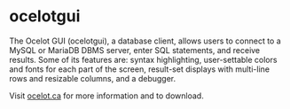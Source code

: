 # ocelotgui

The Ocelot GUI (ocelotgui), a database client, allows users to connect to a MySQL or MariaDB DBMS server, enter SQL statements, and receive results. Some of its features are: syntax highlighting, user-settable colors and fonts for each part of the screen, result-set displays with multi-line rows and resizable columns, and a debugger.

Visit [ocelot.ca](http://ocelot.ca/) for more information and to download.